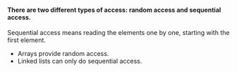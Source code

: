 

#### There are two different types of access: random access and sequential access.
Sequential access means reading the elements one by one, starting with the first element.
- Arrays provide random access.
- Linked lists can only do sequential access. 
